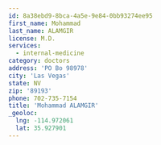 ```yaml
---
id: 8a38ebd9-8bca-4a5e-9e84-0bb93274ee95
first_name: Mohammad
last_name: ALAMGIR
license: M.D.
services:
  - internal-medicine
category: doctors
address: 'PO Bo 98978'
city: 'Las Vegas'
state: NV
zip: '89193'
phone: 702-735-7154
title: 'Mohammad ALAMGIR'
_geoloc:
  lng: -114.972061
  lat: 35.927901
---
```


